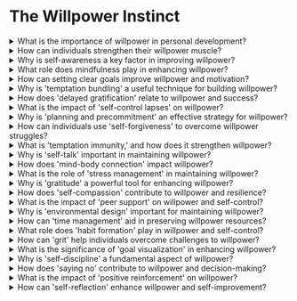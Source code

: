 

# The Willpower Instinct

<details>
<summary>What is the importance of willpower in personal development?</summary>

- Willpower is the ability to resist temptations and achieve goals.

- It plays a crucial role in self-control and achieving success.

- Developing willpower leads to better decision-making.

</details>

<details>
<summary>How can individuals strengthen their willpower muscle?</summary>

- Willpower can be strengthened through practice and self-discipline.

- Exercising self-control in small tasks builds willpower.

- Setting and achieving goals enhances willpower.

</details>

<details>
<summary>Why is self-awareness a key factor in improving willpower?</summary>

- Self-awareness helps individuals understand their triggers and weaknesses.

- Recognizing one's limits allows for better self-control.

- Self-awareness is the foundation for change.

</details>

<details>
<summary>What role does mindfulness play in enhancing willpower?</summary>

- Mindfulness helps individuals stay present and make conscious choices.

- It reduces impulsive behavior and enhances self-regulation.

- Mindful awareness supports willpower.

</details>

<details>
<summary>How can setting clear goals improve willpower and motivation?</summary>

- Clear goals provide direction and motivation for self-control.

- They enhance focus and commitment to desired outcomes.

- Setting SMART goals is effective for willpower.

</details>

<details>
<summary>Why is 'temptation bundling' a useful technique for building willpower?</summary>

- Temptation bundling involves pairing a desirable activity with a task.

- It makes self-control more enjoyable and motivating.

- Temptation bundling reduces resistance to tasks.

</details>

<details>
<summary>How does 'delayed gratification' relate to willpower and success?</summary>

- Delayed gratification means postponing immediate rewards for long-term gain.

- It's a key predictor of success and self-control.

- Delaying gratification strengthens willpower.

</details>

<details>
<summary>What is the impact of 'self-control lapses' on willpower?</summary>

- Self-control lapses are temporary setbacks in willpower.

- They can be opportunities for learning and improvement.

- Overcoming lapses strengthens willpower.

</details>

<details>
<summary>Why is 'planning and precommitment' an effective strategy for willpower?</summary>

- Planning and precommitment involve preparing for self-control challenges.

- They reduce the likelihood of impulsive decisions.

- Planning enhances willpower by minimizing choices.

</details>

<details>
<summary>How can individuals use 'self-forgiveness' to overcome willpower struggles?</summary>

- Self-forgiveness means letting go of guilt and shame after lapses.

- It promotes resilience and a positive attitude toward willpower.

- Self-forgiveness supports continued self-improvement.

</details>

<details>
<summary>What is 'temptation immunity,' and how does it strengthen willpower?</summary>

- Temptation immunity involves exposing oneself to small temptations.

- Gradual exposure helps build resistance and self-control.

- Temptation immunity reduces the power of cravings.

</details>

<details>
<summary>Why is 'self-talk' important in maintaining willpower?</summary>

- Positive self-talk boosts motivation and self-control.

- Self-talk can change one's mindset and beliefs.

- Encouraging self-talk strengthens willpower.

</details>

<details>
<summary>How does 'mind-body connection' impact willpower?</summary>

- The mind-body connection means that physical well-being influences willpower.

- Exercise, nutrition, and sleep support self-control.

- A healthy body contributes to a strong willpower.

</details>

<details>
<summary>What is the role of 'stress management' in maintaining willpower?</summary>

- Stress management reduces the negative impact of stress on willpower.

- Stress can deplete self-control, so managing it is essential.

- Stress reduction techniques support willpower.

</details>

<details>
<summary>Why is 'gratitude' a powerful tool for enhancing willpower?</summary>

- Gratitude shifts focus to positive aspects of life.

- It fosters a positive mindset and emotional well-being.

- Practicing gratitude enhances self-control.

</details>

<details>
<summary>How does 'self-compassion' contribute to willpower and resilience?</summary>

- Self-compassion means treating oneself with kindness and understanding.

- It promotes self-acceptance and resilience in the face of challenges.

- Self-compassion supports willpower by reducing self-criticism.

</details>

<details>
<summary>What is the impact of 'peer support' on willpower and self-control?</summary>

- Peer support provides accountability and encouragement.

- Sharing goals with others enhances motivation and willpower.

- Peer support helps individuals stay on track.

</details>

<details>
<summary>Why is 'environmental design' important for maintaining willpower?</summary>

- Environmental design involves creating a conducive setting for self-control.

- It reduces external temptations and supports willpower.

- A well-designed environment minimizes distractions.

</details>

<details>
<summary>How can 'time management' aid in preserving willpower resources?</summary>

- Effective time management prevents depletion of willpower.

- Prioritizing tasks and setting routines conserves self-control.

- Time management enhances productivity and self-control.

</details>

<details>
<summary>What role does 'habit formation' play in willpower and self-control?</summary>

- Habit formation automates self-control and conserves willpower.

- Developing positive habits reduces the need for conscious effort.

- Habitual behaviors support long-term willpower.

</details>

<details>
<summary>How can 'grit' help individuals overcome challenges to willpower?</summary>

- Grit is the perseverance and determination to achieve long-term goals.

- It keeps individuals committed to self-control despite obstacles.

- Grit sustains willpower over time.

</details>

<details>
<summary>What is the significance of 'goal visualization' in enhancing willpower?</summary>

- Goal visualization involves mentally rehearsing successful outcomes.

- It motivates and reinforces self-control efforts.

- Visualization enhances belief in one's ability to achieve goals.

</details>

<details>
<summary>Why is 'self-discipline' a fundamental aspect of willpower?</summary>

- Self-discipline is the ability to control impulses and stay on track.

- It's the foundation of willpower and self-control.

- Self-discipline leads to consistent progress.

</details>

<details>
<summary>How does 'saying no' contribute to willpower and decision-making?</summary>

- Saying no involves setting boundaries and making deliberate choices.

- It conserves willpower by avoiding unnecessary temptations.

- Saying no enhances decision-making and self-control.

</details>

<details>
<summary>What is the impact of 'positive reinforcement' on willpower?</summary>

- Positive reinforcement rewards and reinforces self-control.

- It encourages continued efforts and motivation.

- Positive feedback supports willpower.

</details>

<details>
<summary>How can 'self-reflection' enhance willpower and self-improvement?</summary>

- Self-reflection involves evaluating and learning from experiences.

- It promotes self-awareness and personal growth.

- Self-reflection guides adjustments for better self-control.

</details>

